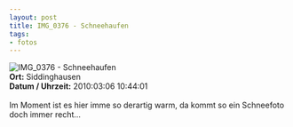 ```yaml
--- 
layout: post
title: IMG_0376 - Schneehaufen
tags: 
- fotos
---
```

<img src="http://blog.fabianonline.de/wp-content/main/2010_07/IMG_0376.jpg" alt="IMG_0376 - Schneehaufen" class="aligncenter" /><br />
<strong>Ort:</strong> Siddinghausen<br />
<strong>Datum / Uhrzeit:</strong> 2010:03:06 10:44:01<br />
<br />
Im Moment ist es hier imme so derartig warm, da kommt so ein Schneefoto doch immer recht...
